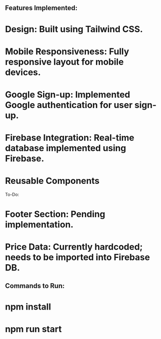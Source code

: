 ## Features Implemented:

# Design: Built using Tailwind CSS.

# Mobile Responsiveness: Fully responsive layout for mobile devices.

# Google Sign-up: Implemented Google authentication for user sign-up.

# Firebase Integration: Real-time database implemented using Firebase.

# Reusable Components

To-Do:

# Footer Section: Pending implementation.

# Price Data: Currently hardcoded; needs to be imported into Firebase DB.

## Commands to Run:

# npm install

# npm run start
